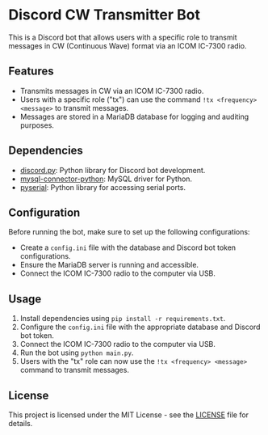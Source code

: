 # Discord CW Transmitter Bot

This is a Discord bot that allows users with a specific role to transmit messages in CW (Continuous Wave) format via an ICOM IC-7300 radio.

## Features
- Transmits messages in CW via an ICOM IC-7300 radio.
- Users with a specific role ("tx") can use the command `!tx <frequency> <message>` to transmit messages.
- Messages are stored in a MariaDB database for logging and auditing purposes.

## Dependencies
- [discord.py](https://pypi.org/project/discord.py/): Python library for Discord bot development.
- [mysql-connector-python](https://pypi.org/project/mysql-connector-python/): MySQL driver for Python.
- [pyserial](https://pypi.org/project/pyserial/): Python library for accessing serial ports.

## Configuration
Before running the bot, make sure to set up the following configurations:
- Create a `config.ini` file with the database and Discord bot token configurations.
- Ensure the MariaDB server is running and accessible.
- Connect the ICOM IC-7300 radio to the computer via USB.

## Usage
1. Install dependencies using `pip install -r requirements.txt`.
2. Configure the `config.ini` file with the appropriate database and Discord bot token.
3. Connect the ICOM IC-7300 radio to the computer via USB.
4. Run the bot using `python main.py`.
5. Users with the "tx" role can now use the `!tx <frequency> <message>` command to transmit messages.

## License
This project is licensed under the MIT License - see the [LICENSE](LICENSE) file for details.
